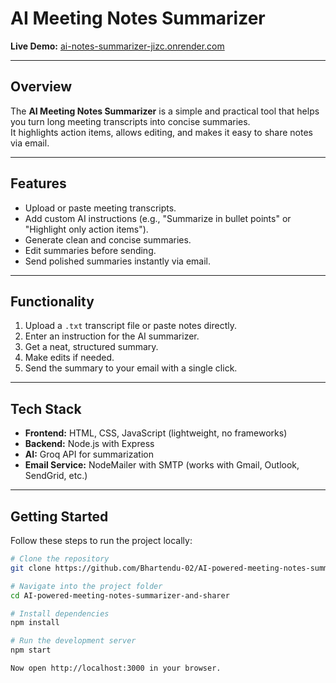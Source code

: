 # AI Meeting Notes Summarizer

**Live Demo:** [ai-notes-summarizer-jizc.onrender.com](https://ai-notes-summarizer-jizc.onrender.com)

---

## Overview

The **AI Meeting Notes Summarizer** is a simple and practical tool that helps you turn long meeting transcripts into concise summaries.  
It highlights action items, allows editing, and makes it easy to share notes via email.

---

## Features

- Upload or paste meeting transcripts.
- Add custom AI instructions (e.g., "Summarize in bullet points" or "Highlight only action items").
- Generate clean and concise summaries.
- Edit summaries before sending.
- Send polished summaries instantly via email.

---

## Functionality

1. Upload a `.txt` transcript file or paste notes directly.
2. Enter an instruction for the AI summarizer.
3. Get a neat, structured summary.
4. Make edits if needed.
5. Send the summary to your email with a single click.

---

## Tech Stack

- **Frontend:** HTML, CSS, JavaScript (lightweight, no frameworks)
- **Backend:** Node.js with Express
- **AI:** Groq API for summarization
- **Email Service:** NodeMailer with SMTP (works with Gmail, Outlook, SendGrid, etc.)

---

## Getting Started

Follow these steps to run the project locally:

```bash
# Clone the repository
git clone https://github.com/Bhartendu-02/AI-powered-meeting-notes-summarizer-and-sharer.git

# Navigate into the project folder
cd AI-powered-meeting-notes-summarizer-and-sharer

# Install dependencies
npm install

# Run the development server
npm start

Now open http://localhost:3000 in your browser.
